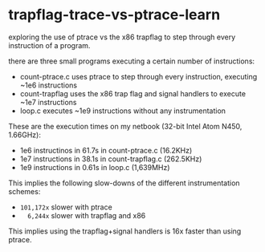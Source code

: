 # trapflag-trace-vs-ptrace-learn
exploring the use of ptrace vs the x86 trapflag to step through every instruction of a program.

there are three small programs executing a certain number of instructions:

* count-ptrace.c uses ptrace to step through every instruction, executing ~1e6 instructions
* count-trapflag uses the x86 trap flag and signal handlers to execute ~1e7 instructions
* loop.c executes ~1e9 instructions without any instrumentation

These are the execution times on my netbook (32-bit Intel Atom N450, 1.66GHz):

*  1e6 instructinos in 61.7s in count-ptrace.c (16.2KHz)
*  1e7 instructions in 38.1s in count-trapflag.c (262.5KHz)
*  1e9 instructions in 0.61s in loop.c (1,639MHz)

This implies the following slow-downs of the different instrumentation schemes:

* `101,172x` slower with ptrace
* `  6,244x` slower with trapflag and x86

This implies using the trapflag+signal handlers is 16x faster than using ptrace.
